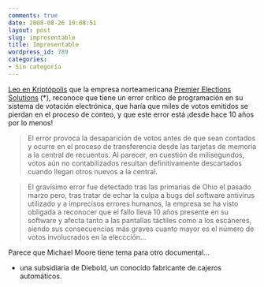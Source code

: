 ```yaml
---
comments: true
date: 2008-08-26 19:08:51
layout: post
slug: impresentable
title: Impresentable
wordpress_id: 789
categories:
- Sin categoría
---
```


[Leo en Kriptópolis](http://www.kriptopolis.org/error-critico-software-voto-electronico) que la empresa norteamericana [Premier Elections Solutions](http://www.premierelections.com/) (*), reconoce que tiene un error crítico de programación en su sistema de votación electrónica, que haría que miles de votos emitidos se pierdan en el proceso de conteo, y que este error está ¡desde hace 10 años por lo menos!


> El error provoca la desaparición de votos antes de que sean contados y ocurre en el proceso de transferencia desde las tarjetas de memoria a la central de recuentos. Al parecer, en cuestión de milisegundos, votos aún no contabilizados resultan definitivamente descartados cuando llegan otros nuevos a la central.




> El gravísimo error fue detectado tras las primarias de Ohio el pasado marzo pero, tras tratar de echar la culpa a bugs del software antivirus utilizado y a imprecisos errores humanos, la empresa se ha visto obligada a reconocer que el fallo lleva 10 años presente en su software y afecta tanto a las pantallas táctiles como a los escáneres, siendo sus consecuencias más graves cuanto mayor es el número de votos involucrados en la eleccción...


Parece que Michael Moore tiene tema para otro documental...



	
  * una subsidiaria de Diebold, un conocido fabricante de cajeros automáticos.


